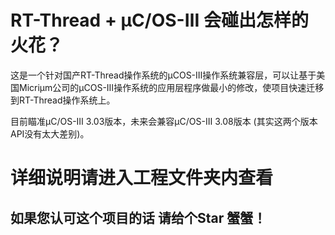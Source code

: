 # RT-Thread + μC/OS-Ⅲ 会碰出怎样的火花？
这是一个针对国产RT-Thread操作系统的μCOS-Ⅲ操作系统兼容层，可以让基于美国Micriμm公司的μCOS-Ⅲ操作系统的应用层程序做最小的修改，使项目快速迁移到RT-Thread操作系统上。

目前瞄准μC/OS-Ⅲ 3.03版本，未来会兼容μC/OS-Ⅲ 3.08版本 (其实这两个版本API没有太大差别)。 



# 详细说明请进入工程文件夹内查看


## 如果您认可这个项目的话 请给个Star 蟹蟹！
